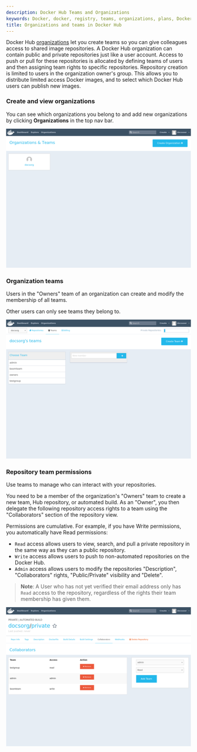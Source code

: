 ```yaml
---
description: Docker Hub Teams and Organizations
keywords: Docker, docker, registry, teams, organizations, plans, Dockerfile, Docker Hub, docs, documentation
title: Organizations and teams in Docker Hub
---
```


Docker Hub [organizations](https://hub.docker.com/organizations/) let you create
teams so you can give colleagues access to shared image repositories. A Docker
Hub organization can contain public and private repositories just like a user
account. Access to push or pull for these repositories is allocated by defining
teams of users and then assigning team rights to specific repositories.
Repository creation is limited to users in the organization owner's group. This
allows you to distribute limited access Docker images, and to select which
Docker Hub users can publish new images.

### Create and view organizations

You can see which organizations you belong to and add new organizations by
clicking **Organizations** in the top nav bar.

![organizations](images/orgs.png)

### Organization teams

Users in the "Owners" team of an organization can create and modify the
membership of all teams.

Other users can only see teams they belong to.

![teams](images/groups.png)

### Repository team permissions

Use teams to manage who can interact with your repositories.

You need to be a member of the organization's "Owners" team to create a new
team, Hub repository, or automated build. As an "Owner", you then delegate the
following repository access rights to a team using the "Collaborators" section
of the repository view.

Permissions are cumulative. For example, if you have Write permissions, you
automatically have Read permissions:

- `Read` access allows users to view, search, and pull a private repository in the same way as they can a public repository.
- `Write` access allows users to push to non-automated repositories on the Docker Hub.
- `Admin` access allows users to modify the repositories "Description", "Collaborators" rights, "Public/Private" visibility and "Delete".

> **Note**: A User who has not yet verified their email address only has
> `Read` access to the repository, regardless of the rights their team
> membership has given them.

![Organization repository collaborators](images/org-repo-collaborators.png)
